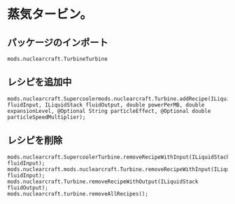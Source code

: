# 蒸気タービン。

## パッケージのインポート
`mods.nuclearcraft.TurbineTurbine`

## レシピを追加中
```zenscript
mods.nuclearcraft.Supercoolermods.nuclearcraft.Turbine.addRecipe(ILiquidStack fluidInput, ILiquidStack fluidOutput, double powerPerMB, double expansionLevel, @Optional String particleEffect, @Optional double particleSpeedMultiplier);
```

## レシピを削除
```zenscript
mods.nuclearcraft.SupercoolerTurbine.removeRecipeWithInput(ILiquidStack fluidInput);
mods.nuclearcraft.mods.nuclearcraft.Turbine.removeRecipeWithInput(ILiquidStack fluidInput);
mods.nuclearcraft.Turbine.removeRecipeWithOutput(ILiquidStack fluidOutput);
mods.nuclearcraft.turbine.removeAllRecipes();
```